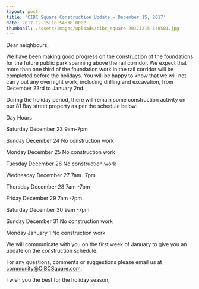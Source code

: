 ```yaml
---
layout: post
title: 'CIBC Square Construction Update - December 15, 2017'
date: 2017-12-15T18:54:38.000Z
thumbnail: /assets/images/uploads/cibc_square-20171215-140501.jpg
---
```

Dear neighbours,

We have been making good progress on the construction of the foundations for the future public park spanning above the rail corridor. We expect that more than one third of the foundation work in the rail corridor will be completed before the holidays. You will be happy to know that we will not carry out any overnight work, including drilling and excavation, from December 23rd  to January 2nd. 

During the holiday period, there will remain some construction activity on our 81 Bay street property as per the schedule below:

 

Day		Hours	

Saturday December 23		9am-7pm	

Sunday December 24		No construction work	

Monday December 25		No construction work	

Tuesday December 26		No construction work	

Wednesday December 27		7am -7pm	

Thursday December 28		7am -7pm	

Friday December 29		7am -7pm	

Saturday December 30		9am -7pm	

Sunday December 31		No construction work	

Monday January 1		No construction work	



We will communicate with you on the first week of January to give you an update on the construction schedule.

For any questions, comments or suggestions please email us at community@CIBCSquare.com.

I wish you the best for the holiday season,
